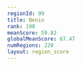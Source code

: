 ```yaml
---
regionId: 99
title: Benin
rank: 190
meanScore: 59.82
globalMeanScore: 67.47
numRegions: 220
layout: region_score
---
```

